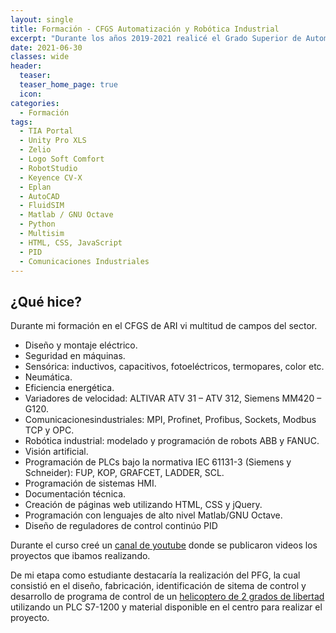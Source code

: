 ```yaml
---
layout: single
title: Formación - CFGS Automatización y Robótica Industrial
excerpt: "Durante los años 2019-2021 realicé el Grado Superior de Automatización y Robótica Industrial (ARI) en el Complejo Educativo de Cheste, fue mi toma de contancto con el mundo de la automatización industrial y en él aprendí conceptos básicos fundamentales para el desarrollo de mi labores"
date: 2021-06-30
classes: wide
header:
  teaser: 
  teaser_home_page: true
  icon: 
categories:
  - Formación
tags:  
  - TIA Portal
  - Unity Pro XLS
  - Zelio
  - Logo Soft Comfort
  - RobotStudio
  - Keyence CV-X
  - Eplan
  - AutoCAD
  - FluidSIM
  - Matlab / GNU Octave
  - Python
  - Multisim
  - HTML, CSS, JavaScript
  - PID
  - Comunicaciones Industriales
---
```


## ¿Qué hice?

Durante mi formación en el CFGS de ARI vi multitud de campos del sector.

  - Diseño y montaje eléctrico.
  - Seguridad en máquinas.
  - Sensórica: inductivos, capacitivos, fotoeléctricos, termopares, color etc.
  - Neumática.
  - Eficiencia energética.
  - Variadores de velocidad: ALTIVAR ATV 31 – ATV 312, Siemens MM420 – G120.
  - Comunicacionesindustriales: MPI, Profinet, Profibus, Sockets, Modbus TCP y OPC.
  - Robótica industrial: modelado y programación de robots ABB y FANUC.
  - Visión artificial.
  - Programación de PLCs bajo la normativa IEC 61131-3 (Siemens y Schneider): FUP, KOP, GRAFCET, LADDER, SCL.
  - Programación de sistemas HMI.
  - Documentación técnica.
  - Creación de páginas web utilizando HTML, CSS y jQuery.
  - Programación con lenguajes de alto nivel Matlab/GNU Octave.
  - Diseño de reguladores de control continúo PID

Durante el curso creé un [canal de youtube]("https://www.youtube.com/user/rubendiazolmo") donde se publicaron videos los proyectos que ibamos realizando.

De mi etapa como estudiante destacaría la realización del PFG, la cual consistió en el diseño, fabricación, identificación de sitema de control y desarrollo de programa de control de un [helicoptero de 2 grados de libertad]("https://youtu.be/Kxf4vRRph9M") utilizando un PLC S7-1200 y material disponible en el centro para realizar el proyecto.
